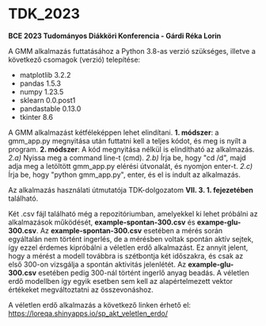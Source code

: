 # TDK_2023
**BCE 2023 Tudományos Diákköri Konferencia - Gárdi Réka Lorin**

A GMM alkalmazás futtatásához a Python 3.8-as verzió szükséges, illetve a következő csomagok (verzió) telepítése:

- matplotlib 3.2.2
- pandas 1.5.3
- numpy 1.23.5
- sklearn 0.0.post1
- pandastable 0.13.0
- tkinter 8.6

A GMM alkalmazást kétféleképpen lehet elindítani. **1. módszer**: a gmm_app.py megnyitása után futtatni kell a teljes kódot, és meg is nyílt a program. **2. módszer**: A kód megnyitása nélkül is elindítható az alkalmazás. *2.a)* Nyissa meg a command line-t (cmd). *2.b)* Írja be, hogy "cd /d", majd adja meg a letöltött gmm_app.py elérési útvonalát, és nyomjon enter-t. *2.c)* Írja be, hogy "python gmm_app.py", enter, és el is indult az alkalmazás.

Az alkalmazás használati útmutatója TDK-dolgozatom **VII. 3. 1. fejezetében** található.

Két .csv fájl található még a repozitóriumban, amelyekkel ki lehet próbálni az alkalmazások működését, **example-spontan-300.csv** és **exampe-glu-300.csv**. Az **example-spontan-300.csv** esetében a mérés során egyáltalán nem történt ingerlés, de a mérésben voltak spontán aktív sejtek, így ezzel érdemes kipróbálni a véletlen erdő alkalmazást. Ez annyit jelent, hogy a mérést a modell továbbra is szétbontja két időszakra, és csak az első 300-on vizsgálja a spontán aktivitás jelenlétét. Az **example-glu-300.csv** esetében pedig 300-nál történt ingerlő anyag beadás. A véletlen erdő modellben így egyik esetben sem kell az alapértelmezett vektor értékeket megváltoztatni az összevonáshoz.

A véletlen erdő alkalmazás a következő linken érhető el: https://loreqa.shinyapps.io/sp_akt_veletlen_erdo/

